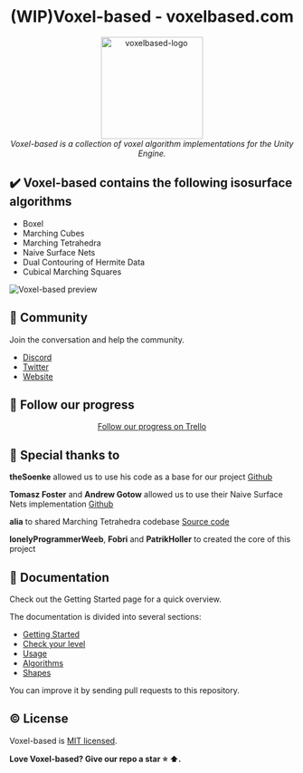 
<h1 align="center">(WIP)Voxel-based - voxelbased.com</h1>

<p align="center">
  <img src="https://raw.githubusercontent.com/voxelbased/core/master/images/voxelbased-logo.png" alt="voxelbased-logo" width="180px" height="180px"/>
  <br>
  <i>Voxel-based is a collection of voxel algorithm implementations for the Unity Engine.</i>
  <br>
</p>

## :heavy_check_mark: Voxel-based contains the following isosurface algorithms
- Boxel
- Marching Cubes
- Marching Tetrahedra
- Naive Surface Nets
- Dual Contouring of Hermite Data
- Cubical Marching Squares

![Voxel-based preview](https://raw.githubusercontent.com/voxelbased/core/master/images/preview.gif)

## :statue_of_liberty: Community

Join the conversation and help the community.

- [Discord][discord]
- [Twitter][twitter]
- [Website][website]

## 🔭 Follow our progress

<p align="center"><a href="https://trello.com/b/PNrqXXN0/voxel-based">Follow our progress on  Trello</a></p> 

## :star2: Special thanks to
**theSoenke** allowed us to use his code as a base for our project
[Github][githubtheSoenkeProceduralTerrain]

**Tomasz Foster** and **Andrew Gotow** allowed us to use their Naive Surface Nets implementation
[Github][githubNaiveSurfaceNets]

**alia** to shared Marching Tetrahedra codebase
[Source code][sourceMarchingTetrahedra]
 
**lonelyProgrammerWeeb**, **Fobri** and **PatrikHoller** to created the core of this project

## :green_book: Documentation

Check out the Getting Started page for a quick overview.

The documentation is divided into several sections:

* [Getting Started](https://github.com/voxelbased/core/wiki/Getting-Started)
* [Check your level](https://github.com/voxelbased/core/wiki/Check-your-level)
* [Usage](https://github.com/voxelbased/core/wiki/Usage)
* [Algorithms](https://github.com/voxelbased/core/wiki/Algorithms)
* [Shapes](https://github.com/voxelbased/core/wiki/Shapes)

You can improve it by sending pull requests to this repository.

## :copyright: License

Voxel-based is [MIT licensed](https://github.com/voxelbased/core/blob/main/LICENSE).

**Love Voxel-based? Give our repo a star :star: :arrow_up:.**

[discord]: https://discord.com/invite/aegudcbYhr
[twitter]: https://twitter.com/voxelbasedcom
[website]: http://voxelbased.com

[githubtheSoenkeProceduralTerrain]: https://github.com/theSoenke/ProceduralTerrain
[githubNaiveSurfaceNets]: https://github.com/TomaszFoster/NaiveSurfaceNets

[sourceMarchingTetrahedra]: https://sites.google.com/site/aliadevlog/marching-tetrahedrons-for-unity3d-javascript
